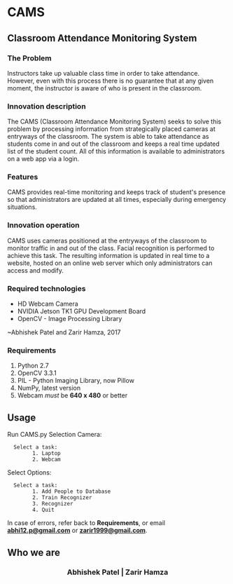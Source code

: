 # CAMS
## Classroom Attendance Monitoring System

### **The Problem**

Instructors take up valuable class time in order to take attendance. However, even with this process there is no guarantee that at any given moment, the instructor is aware of who is present in the classroom.
      
### **Innovation description**

The CAMS (Classroom Attendance Monitoring System) seeks to solve this problem by processing information from strategically placed cameras at entryways of the classroom. The system is able to take attendance as students come in and out of the classroom and keeps a real time updated list of the student count. All of this information is available to administrators on a web app via a login.

### **Features**

CAMS provides real-time monitoring and keeps track of student's presence so that administrators are updated at all times, especially during emergency situations. 

### **Innovation operation**

CAMS uses cameras positioned at the entryways of the classroom to monitor traffic in and out of the class. Facial recognition is performed to achieve this task. The resulting information is updated in real time to a website, hosted on an online web server which only administrators can access and modify. 

### **Required technologies**

* HD Webcam Camera
* NVIDIA Jetson TK1 GPU Development Board
* OpenCV - Image Processing Library

~Abhishek Patel and Zarir Hamza, 2017
### Requirements
1. Python 2.7
2. OpenCV 3.3.1
3. PIL - Python Imaging Library, now Pillow
4. NumPy, latest version
5. Webcam *must* be **640 x 480** or better

## Usage
Run CAMS.py 
Selection Camera:
      
      Select a task:
            1. Laptop
            2. Webcam 
Select Options:

      Select a task:
            1. Add People to Database
            2. Train Recognizer
            3. Recognizer
            4. Quit  
In case of errors, refer back to **Requirements**, or email **abhi12.p@gmail.com** or **zarir1999@gmail.com**.

## Who we are
### <p align="center">Abhishek Patel    |    Zarir Hamza</p>

